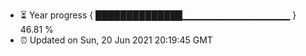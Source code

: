 - ⏳ Year progress { ██████████████▁▁▁▁▁▁▁▁▁▁▁▁▁▁▁▁ } 46.81 %
- ⏰ Updated on Sun, 20 Jun 2021 20:19:45 GMT

